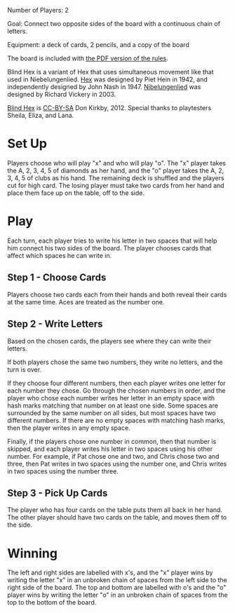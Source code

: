 Number of Players: 2

Goal: Connect two opposite sides of the board with a continuous chain of 
letters.

Equipment: a deck of cards, 2 pencils, and a copy of the board

The board is included with [the PDF version of the rules][5].

Blind Hex is a variant of Hex that uses simultaneous movement like that used in 
Niebelungenlied. [Hex][1] was designed by Piet Hein in 1942, and independently 
designed by John Nash in 1947. [Nibelungenlied][2] was designed by Richard 
Vickery in 2003.

[Blind Hex][3] is [CC-BY-SA][4] Don Kirkby, 2012. Special thanks to playtesters
Sheila, Eliza, and Lana.

Set Up
======

Players choose who will play "x" and who will play "o". The "x" player takes
the A, 2, 3, 4, 5 of diamonds as her hand, and the "o" player takes the 
A, 2, 3, 4, 5 of clubs as his hand. The remaining deck is shuffled and the 
players cut for high card. The losing player must take two cards from her hand
and place them face up on the table, off to the side.  

Play
====

Each turn, each player tries to write his letter in two spaces that will help 
him connect his two sides of the board. The player chooses cards that affect 
which spaces he can write in.

Step 1 - Choose Cards
---------------------

Players choose two cards each from their hands and both reveal their cards at
the same time. Aces are treated as the number one.

Step 2 - Write Letters
----------------------

Based on the chosen cards, the players see where they can write their letters.

If both players chose the same two numbers, they write no letters, and the turn
is over.

If they choose four different numbers, then each player writes one letter for 
each number they chose. Go through the chosen numbers in order, and the player 
who chose each number writes her letter in an empty space with hash marks 
matching that number on at least one side. Some spaces are surrounded by the 
same number on all sides, but most spaces have two different numbers. If there 
are no empty spaces with matching hash marks, then the player writes in any 
empty space.

Finally, if the players chose one number in common, then that number is skipped, 
and each player writes his letter in two spaces using his other number. For 
example, if Pat chose one and two, and Chris chose two and three, then Pat 
writes in two spaces using the number one, and Chris writes in two spaces using 
the number three.

Step 3 - Pick Up Cards
----------------------

The player who has four cards on the table puts them all back in her hand. The
other player should have two cards on the table, and moves them off to the side.

Winning
=======
The left and right sides are labelled with x's, and the "x" player wins by
writing the letter "x" in an unbroken chain of spaces from the left side to the
right side of the board. The top and bottom are labelled with o's and the "o" 
player wins by writing the letter "o" in an unbroken chain of spaces from the 
top to the bottom of the board.

[1]: http://www.boardgamegeek.com/boardgame/4112/hex
[2]: http://boardgamegeek.com/boardgame/7555/nibelungenlied
[3]: http://donkirkby.github.com/blind-hex/
[4]: http://creativecommons.org/licenses/by-sa/3.0/
[5]: http://github.com/downloads/donkirkby/blind-hex/blind-hex.pdf